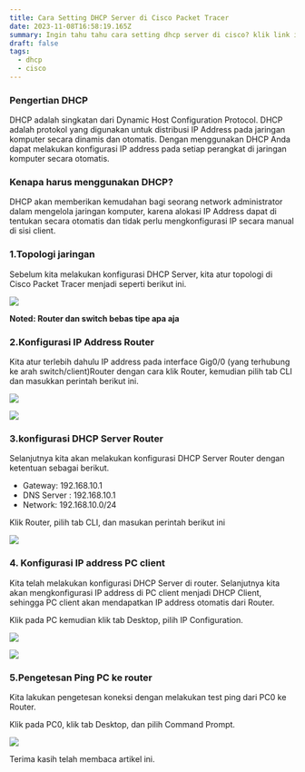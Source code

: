 ```yaml
---
title: Cara Setting DHCP Server di Cisco Packet Tracer
date: 2023-11-08T16:58:19.165Z
summary: Ingin tahu tahu cara setting dhcp server di cisco? klik link ini
draft: false
tags:
  - dhcp
  - cisco
---
```

### Pengertian DHCP

DHCP adalah singkatan dari Dynamic Host Configuration Protocol. DHCP adalah protokol yang digunakan untuk distribusi IP Address pada jaringan komputer secara dinamis dan otomatis. Dengan menggunakan DHCP Anda dapat melakukan konfigurasi IP address pada setiap perangkat di jaringan komputer secara otomatis.

### Kenapa harus menggunakan DHCP?

DHCP akan memberikan kemudahan bagi seorang network administrator dalam mengelola jaringan komputer, karena alokasi IP Address dapat di tentukan secara otomatis dan tidak perlu mengkonfigurasi IP secara manual di sisi client.

### 1.Topologi jaringan

Sebelum kita melakukan konfigurasi DHCP Server, kita atur topologi di Cisco Packet Tracer menjadi seperti berikut ini.

![](/images/uploads/img_20231106_220659.jpg)

**Noted: Router dan switch bebas tipe apa aja**

### 2.Konfigurasi IP Address Router

Kita atur terlebih dahulu IP address pada interface Gig0/0 (yang terhubung ke arah switch/client)Router dengan cara klik Router, kemudian pilih tab CLI dan masukkan perintah berikut ini.

![](/images/uploads/img_20231107_194632.jpg)

![](/images/uploads/img_20231106_221712.jpg)

### 3.konfigurasi DHCP Server Router

Selanjutnya kita akan melakukan konfigurasi DHCP Server Router dengan ketentuan sebagai berikut.

* Gateway: 192.168.10.1
* DNS Server : 192.168.10.1
* Network: 192.168.10.0/24

Klik Router, pilih tab CLI, dan masukan perintah berikut ini

![](/images/uploads/img_20231106_222710.jpg)

### 4. Konfigurasi IP address PC client

Kita telah melakukan konfigurasi DHCP Server di router. Selanjutnya kita akan mengkonfigurasi IP address di PC client menjadi DHCP Client, sehingga PC client akan mendapatkan IP address otomatis dari Router.

Klik pada PC kemudian klik tab Desktop, pilih IP Configuration.

![](/images/uploads/img_20231107_194505.jpg)

![](/images/uploads/gridart_20231106_223555081.jpg)

### 5.Pengetesan Ping PC ke router

Kita lakukan pengetesan koneksi dengan melakukan test ping dari PC0 ke Router.

 Klik pada PC0, klik tab Desktop, dan pilih Command Prompt.

  ![](/images/uploads/img_20231106_224434.jpg)

  Terima kasih telah membaca artikel ini.